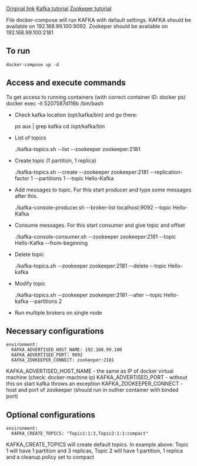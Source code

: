 [Original link](https://github.com/wurstmeister/kafka-docker)
[Kafka tutorial](https://www.tutorialspoint.com/apache_kafka/apache_kafka_basic_operations.htm)
[Zookeper tutorial](https://www.tutorialspoint.com/zookeeper/zookeeper_installation.htm)

File docker-compose will run KAFKA with default settings. KAFKA should be available on 192.168.99.100:9092. Zookeper should be available on 192.168.99.100:2181

## To run 

    docker-compose up -d

## Access and execute commands
To get access to running containers (with correct container ID:  docker ps)
docker exec -it 5207587d116b /bin/bash
* Check kafka location (opt/kafka/bin) and go there:



    ps aux | grep kafka
    cd /opt/kafka/bin
* List of topics 


    ./kafka-topics.sh --list --zookeeper zookeeper:2181
* Create topic (1 partition, 1 replica) 


    ./kafka-topics.sh --create --zookeeper zookeeper:2181 --replication-factor 1  --partitions 1 --topic Hello-Kafka
* Add messages to topic. For this start producer and type some messages after this.


    ./kafka-console-producer.sh --broker-list localhost:9092 --topic Hello-Kafka
* Consume messages. For this start consumer and give topic and offset

    
    ./kafka-console-consumer.sh --zookeeper zookeeper:2181 --topic Hello-Kafka --from-beginning
* Delete topic


    ./kafka-topics.sh --zookeeper zookeeper:2181 --delete --topic Hello-kafka
* Modify topic
    
    ./kafka-topics.sh --zookeeper zookeeper:2181 --alter --topic Hello-kafka --partitions 2
    
* Run multiple brokers on single node

    
    
## Necessary configurations
    environment:
      KAFKA_ADVERTISED_HOST_NAME: 192.168.99.100
      KAFKA_ADVERTISED_PORT: 9092
      KAFKA_ZOOKEEPER_CONNECT: zookeeper:2181
      
KAFKA_ADVERTISED_HOST_NAME - the same as IP of docker virtual machine (check: docker-machine ip)
KAFKA_ADVERTISED_PORT - without this on start kafka throws an exception
KAFKA_ZOOKEEPER_CONNECT - host and port of zookeeper (should run in outher container with binded port)

## Optional configurations
    environment:
      KAFKA_CREATE_TOPICS: "Topic1:1:3,Topic2:1:1:compact"
     
KAFKA_CREATE_TOPICS will create default topics. In example above: Topic 1 will have 1 partition and 3 replicas, Topic 2 will have 1 partition, 1 replica and a cleanup.policy set to compact
